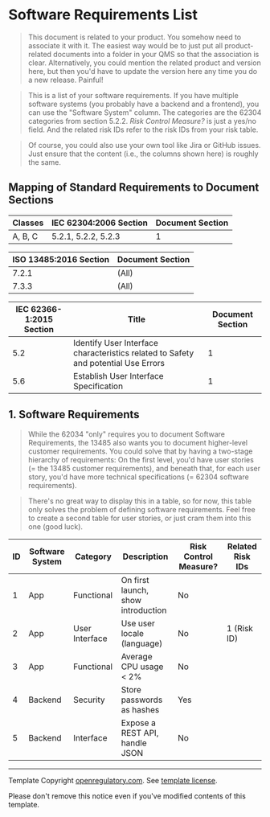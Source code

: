 # Software Requirements List

> This document is related to your product. You somehow need to associate it with it. The easiest way would be
> to just put all product-related documents into a folder in your QMS so that the association is
> clear. Alternatively, you could mention the related product and version here, but then you'd have to update
> the version here any time you do a new release. Painful!

> This is a list of your software requirements. If you have multiple software systems (you probably have a
> backend and a frontend), you can use the "Software System" column. The categories are the 62304 categories
> from section 5.2.2. *Risk Control Measure?* is just a yes/no field. And the related risk IDs refer to the
> risk IDs from your risk table.

> Of course, you could also use your own tool like Jira or GitHub issues. Just ensure that the content (i.e.,
> the columns shown here) is roughly the same.

## Mapping of Standard Requirements to Document Sections

| Classes | IEC 62304:2006 Section | Document Section |
|---------|------------------------|------------------|
| A, B, C | 5.2.1, 5.2.2, 5.2.3    | 1                |

| ISO 13485:2016 Section | Document Section |
|------------------------|------------------|
| 7.2.1                  | (All)            |
| 7.3.3                  | (All)            |

| IEC 62366-1:2015 Section | Title                                                                              | Document Section |
|--------------------------|------------------------------------------------------------------------------------|------------------|
| 5.2                      | Identify User Interface characteristics related to Safety and potential Use Errors | 1                |
| 5.6                      | Establish User Interface Specification                                             | 1                |

## 1. Software Requirements

> While the 62034 "only" requires you to document Software Requirements, the 13485 also wants you to document
> higher-level customer requirements. You could solve that by having a two-stage hierarchy of requirements: On
> the first level, you'd have user stories (= the 13485 customer requirements), and beneath that, for each
> user story, you'd have more technical specifications (= 62304 software requirements).

> There's no great way to display this in a table, so for now, this table only solves the problem of defining
> software requirements. Feel free to create a second table for user stories, or just cram them into this one
> (good luck).

| ID | Software System | Category       | Description                        | Risk Control Measure? | Related Risk IDs |
|----|-----------------|----------------|------------------------------------|-----------------------|------------------|
| 1  | App             | Functional     | On first launch, show introduction | No                    |                  |
| 2  | App             | User Interface | Use user locale (language)         | No                    | 1 (Risk ID)      |
| 3  | App             | Functional     | Average CPU usage < 2%             | No                    |                  |
| 4  | Backend         | Security       | Store passwords as hashes          | Yes                   |                  |
| 5  | Backend         | Interface      | Expose a REST API, handle JSON     | No                    |                  |

---

Template Copyright [openregulatory.com](https://openregulatory.com). See [template
license](https://openregulatory.com/template-license).

Please don't remove this notice even if you've modified contents of this template.
